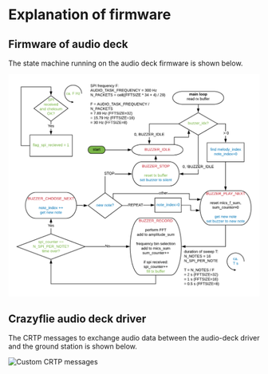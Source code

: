 # Explanation of firmware

## Firmware of audio deck 


The state machine running on the audio deck firmware is shown below. 

![State machine of audio deck](state-machine-audiodeck.png)

## Crazyflie audio deck driver

The CRTP messages to exchange audio data between the audio-deck driver and the ground station is shown below. 

![Custom CRTP messages](custom-crtp.png)
